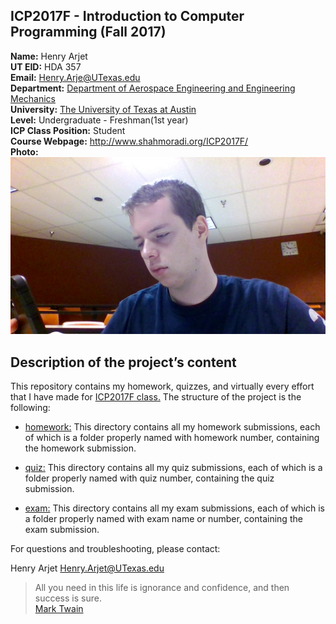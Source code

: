 ICP2017F - Introduction to Computer Programming (Fall 2017)
-----------------------------------------------------------

**Name:** Henry Arjet  
**UT EID:** HDA 357  
**Email:** Henry.Arje@UTexas.edu  
**Department:** [Department of Aerospace Engineering and Engineering Mechanics](http://www.ae.utexas.edu/)  
**University:** [The University of Texas at Austin](http://www.utexas.edu/)  
**Level:** Undergraduate - Freshman(1st year)  
**ICP Class Position:** Student  
**Course Webpage:** http://www.shahmoradi.org/ICP2017F/  
**Photo:** ![photo of me](images/selfie.jpg "Bad selfie taken in class")

Description of the project’s content
------------------------------------

This repository contains my homework, quizzes, and virtually every effort that I have made for [ICP2017F class.](http://www.shahmoradi.org/ICP2017F/) The structure of the project is the following:

- [homework:](homework)
This directory contains all my homework submissions, each of which is a folder properly named with homework number, containing the homework submission.

- [quiz:](quiz)
This directory contains all my quiz submissions, each of which is a folder properly named with quiz number, containing the quiz submission.

- [exam:](exam)
This directory contains all my exam submissions, each of which is a folder properly named with exam name or number, containing the exam submission.

For questions and troubleshooting, please contact:

Henry Arjet
Henry.Arjet@UTexas.edu

>All you need in this life is ignorance and confidence, and then success is sure.  
>[Mark Twain](https://en.wikipedia.org/wiki/Mark_Twain)
